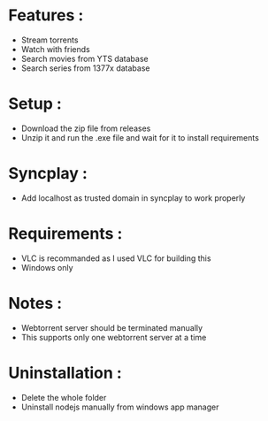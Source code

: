 # Features :
- Stream torrents
- Watch with friends
- Search movies from YTS database
- Search series from 1377x database

# Setup :
- Download the zip file from releases
- Unzip it and run the .exe file and wait for it to install requirements

# Syncplay : 
- Add localhost as trusted domain in syncplay to work properly

# Requirements :
- VLC is recommanded as I used VLC for building this
- Windows only
  
# Notes :
- Webtorrent server should be terminated manually
- This supports only one webtorrent server at a time

# Uninstallation :
- Delete the whole folder
- Uninstall nodejs manually from windows app manager

